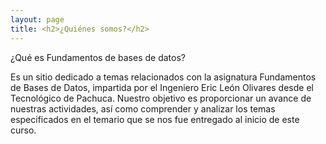 ```yaml
---
layout: page
title: <h2>¿Quiénes somos?</h2>
---
```

¿Qué es Fundamentos de bases de datos?

Es un sitio dedicado a temas relacionados con la asignatura Fundamentos de Bases de Datos, impartida por el Ingeniero Eric León Olivares desde el Tecnológico de Pachuca. Nuestro objetivo es proporcionar un avance de nuestras actividades, así como comprender y analizar los temas especificados en el temario que se nos fue entregado al inicio de este curso. 
